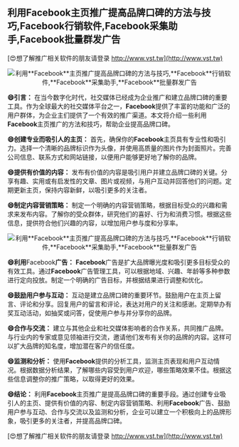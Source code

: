 ## **利用**Facebook**主页推广提高品牌口碑的方法与技巧,**Facebook**行销软件,**Facebook**采集助手,**Facebook**批量群发广告**

[😍想了解推广相关软件的朋友请登录 http://www.vst.tw](http://www.vst.tw)

 <center><img src="https://vst.tw/MP4/tuiguang/png/7.png" alt="利用**Facebook**主页推广提高品牌口碑的方法与技巧,**Facebook**行销软件,**Facebook**采集助手,**Facebook**批量群发广告"></center>

**😄引言：**
在当今数字化时代，社交媒体已经成为企业推广和建立品牌口碑的重要工具。作为全球最大的社交媒体平台之一，**Facebook**提供了丰富的功能和广泛的用户群体，为企业主们提供了一个有效的推广渠道。本文将介绍一些利用**Facebook**主页推广的方法和技巧，帮助企业提高品牌口碑。

**😄创建专业而吸引人的主页：**
首先，确保你的**Facebook**主页具有专业性和吸引力。选择一个清晰的品牌标识作为头像，并使用高质量的图片作为封面照片。完善公司信息、联系方式和网站链接，以便用户能够更好地了解你的品牌。

**😄提供有价值的内容：**
发布有价值的内容是吸引用户并建立品牌口碑的关键。分享有趣、实用或有启发性的文章、图片或视频，与用户互动并回答他们的问题。定期更新主页，保持内容新鲜，以吸引更多的关注者。

**😄制定内容营销策略：**
制定一个明确的内容营销策略，根据目标受众的兴趣和需求来发布内容。了解你的受众群体，研究他们的喜好、行为和消费习惯。根据这些信息，提供符合他们兴趣的内容，以增加用户参与度和分享率。

 <center><img src="https://vst.tw/MP4/tuiguang/png/5.png" alt="利用**Facebook**主页推广提高品牌口碑的方法与技巧,**Facebook**行销软件,**Facebook**采集助手,**Facebook**批量群发广告"></center>

**😄利用**Facebook**广告：**
**Facebook**广告是扩大品牌曝光度和吸引更多目标受众的有效工具。通过**Facebook**广告管理工具，可以根据地域、兴趣、年龄等多种参数进行定向投放。制定一个明确的广告目标，并根据结果进行调整和优化。

**😄鼓励用户参与互动：**
互动是建立品牌口碑的重要环节。鼓励用户在主页上留言、评论和分享。回复用户的留言和评论，表达对用户的关注和感谢。定期举办有奖互动活动，如抽奖或问答，促使用户参与并分享你的品牌。

**😄合作与交流：**
建立与其他企业和社交媒体影响者的合作关系，共同推广品牌。与行业内的专家或意见领袖进行交流，邀请他们发布有关你的品牌的内容。这样可以扩大品牌的知名度，增加潜在客户的信任度。

**😄监测和分析：**
使用**Facebook**提供的分析工具，监测主页表现和用户互动情况。根据数据分析结果，了解哪些内容受到用户欢迎，哪些策略效果不佳。根据这些信息调整你的推广策略，以取得更好的效果。

**😄结论：**
利用**Facebook**主页推广是提高品牌口碑的重要手段。通过创建专业吸引人的主页、提供有价值的内容、制定内容营销策略、利用**Facebook**广告、鼓励用户参与互动、合作与交流以及监测和分析，企业可以建立一个积极向上的品牌形象，吸引更多的关注者，并提高品牌口碑。

[😍想了解推广相关软件的朋友请登录 http://www.vst.tw](http://www.vst.tw)



